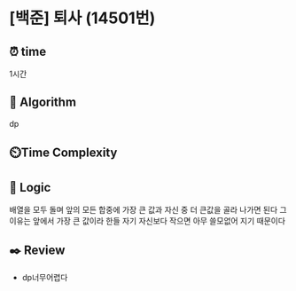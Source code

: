 # [백준] 퇴사 (14501번)

## ⏰ **time**

1시간

## :pushpin: **Algorithm**

dp

## ⏲️**Time Complexity**

## :round_pushpin: **Logic**

배열을 모두 돌며 앞의 모든 합중에 가장 큰 값과 자신 중 더 큰값을 골라 나가면 된다
그 이유는 앞에서 가장 큰 값이라 한들 자기 자신보다 작으면 아무 쓸모없어 지기 때문이다

## :black_nib: **Review**

- dp너무어렵다
